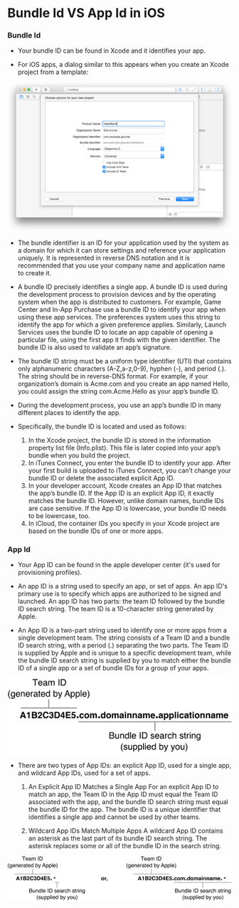 # Bundle Id VS App Id in iOS


### Bundle Id

* Your bundle ID can be found in Xcode and it identifies your app.

* For iOS apps, a dialog similar to this appears when you create an Xcode project from a template:

![](BundleIdPic.png)

* The bundle identifier is an ID for your application used by the system as a domain for which it can store settings and reference your application uniquely. It is represented in reverse DNS notation and it is recommended that you use your company name and application name to create it.

* A bundle ID precisely identifies a single app. A bundle ID is used during the development process to provision devices and by the operating system when the app is distributed to customers. For example, Game Center and In-App Purchase use a bundle ID to identify your app when using these app services. The preferences system uses this string to identify the app for which a given preference applies. Similarly, Launch Services uses the bundle ID to locate an app capable of opening a particular file, using the first app it finds with the given identifier. The bundle ID is also used to validate an app’s signature.

* The bundle ID string must be a uniform type identifier (UTI) that contains only alphanumeric characters (A-Z,a-z,0-9), hyphen (-), and period (.). The string should be in reverse-DNS format. For example, if your organization’s domain is Acme.com and you create an app named Hello, you could assign the string com.Acme.Hello as your app’s bundle ID.

* During the development process, you use an app’s bundle ID in many different places to identify the app.

* Specifically, the bundle ID is located and used as follows:

	1. In the Xcode project, the bundle ID is stored in the information property list file (Info.plist). This file is later copied into your app’s bundle when you build the project.
	2. In iTunes Connect, you enter the bundle ID to identify your app. After your first build is uploaded to iTunes Connect, you can’t change your bundle ID or delete the associated explicit App ID.
	3. In your developer account, Xcode creates an App ID that matches the app’s bundle ID. If the App ID is an explicit App ID, it exactly matches the bundle ID. However, unlike domain names, bundle IDs are case sensitive. If the App ID is lowercase, your bundle ID needs to be lowercase, too.
	4. In iCloud, the container IDs you specify in your Xcode project are based on the bundle IDs of one or more apps.

### App Id

* Your App ID can be found in the apple developer center (it's used for provisioning profiles).

* An app ID is a string used to specify an app, or set of apps. An app ID's primary use is to specify which apps are authorized to be signed and launched. An app ID has two parts: the team ID followed by the bundle ID search string. The team ID is a 10-character string generated by Apple.

* An App ID is a two-part string used to identify one or more apps from a single development team. The string consists of a Team ID and a bundle ID search string, with a period (.) separating the two parts. The Team ID is supplied by Apple and is unique to a specific development team, while the bundle ID search string is supplied by you to match either the bundle ID of a single app or a set of bundle IDs for a group of your apps.

![](app_id1.png)

* There are two types of App IDs: an explicit App ID, used for a single app, and wildcard App IDs, used for a set of apps.

	1. An Explicit App ID Matches a Single App
For an explicit App ID to match an app, the Team ID in the App ID must equal the Team ID associated with the app, and the bundle ID search string must equal the bundle ID for the app. The bundle ID is a unique identifier that identifies a single app and cannot be used by other teams.

	2. Wildcard App IDs Match Multiple Apps
A wildcard App ID contains an asterisk as the last part of its bundle ID search string. The asterisk replaces some or all of the bundle ID in the search string.

![](app_id2.png)
